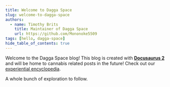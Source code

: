 ```yaml
---
title: Welcome to Dagga Space
slug: welcome-to-dagga-space
authors:
  - name: Timothy Brits
    title: Maintainer of Dagga Space
    url: https://github.com/Mononoke5509
tags: [hello, dagga-space]
hide_table_of_contents: true
---
```


Welcome to the Dagga Space blog! This blog is created with [**Docusaurus 2**](https://docusaurus.io/) and will be home to cannabis related posts in the future! Check out our [experiential encyclopedia](https://dagga.space/strains/intro).

A whole bunch of exploration to follow.
